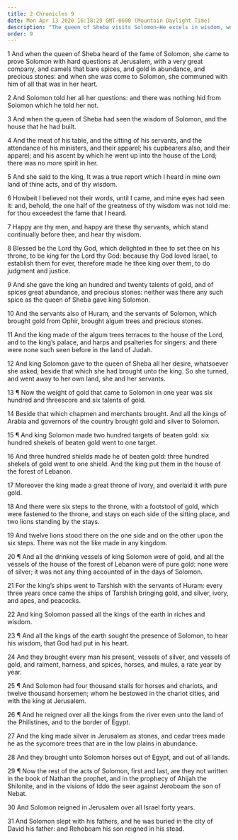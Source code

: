 ```yaml
---
title: 2 Chronicles 9
date: Mon Apr 13 2020 16:18:29 GMT-0600 (Mountain Daylight Time)
description: "The queen of Sheba visits Solomon—He excels in wisdom, wealth, and magnificence—After reigning forty years, Solomon dies, and Rehoboam becomes king."
order: 9
---
```


1 And when the queen of Sheba heard of the fame of Solomon, she came to prove Solomon with hard questions at Jerusalem, with a very great company, and camels that bare spices, and gold in abundance, and precious stones: and when she was come to Solomon, she communed with him of all that was in her heart.

2 And Solomon told her all her questions: and there was nothing hid from Solomon which he told her not.

3 And when the queen of Sheba had seen the wisdom of Solomon, and the house that he had built.

4 And the meat of his table, and the sitting of his servants, and the attendance of his ministers, and their apparel; his cupbearers also, and their apparel; and his ascent by which he went up into the house of the Lord; there was no more spirit in her.

5 And she said to the king, It was a true report which I heard in mine own land of thine acts, and of thy wisdom.

6 Howbeit I believed not their words, until I came, and mine eyes had seen it: and, behold, the one half of the greatness of thy wisdom was not told me: for thou exceedest the fame that I heard.

7 Happy are thy men, and happy are these thy servants, which stand continually before thee, and hear thy wisdom.

8 Blessed be the Lord thy God, which delighted in thee to set thee on his throne, to be king for the Lord thy God: because thy God loved Israel, to establish them for ever, therefore made he thee king over them, to do judgment and justice.

9 And she gave the king an hundred and twenty talents of gold, and of spices great abundance, and precious stones: neither was there any such spice as the queen of Sheba gave king Solomon.

10 And the servants also of Huram, and the servants of Solomon, which brought gold from Ophir, brought algum trees and precious stones.

11 And the king made of the algum trees terraces to the house of the Lord, and to the king’s palace, and harps and psalteries for singers: and there were none such seen before in the land of Judah.

12 And king Solomon gave to the queen of Sheba all her desire, whatsoever she asked, beside that which she had brought unto the king. So she turned, and went away to her own land, she and her servants.

13 ¶ Now the weight of gold that came to Solomon in one year was six hundred and threescore and six talents of gold.

14 Beside that which chapmen and merchants brought. And all the kings of Arabia and governors of the country brought gold and silver to Solomon.

15 ¶ And king Solomon made two hundred targets of beaten gold: six hundred shekels of beaten gold went to one target.

16 And three hundred shields made he of beaten gold: three hundred shekels of gold went to one shield. And the king put them in the house of the forest of Lebanon.

17 Moreover the king made a great throne of ivory, and overlaid it with pure gold.

18 And there were six steps to the throne, with a footstool of gold, which were fastened to the throne, and stays on each side of the sitting place, and two lions standing by the stays.

19 And twelve lions stood there on the one side and on the other upon the six steps. There was not the like made in any kingdom.

20 ¶ And all the drinking vessels of king Solomon were of gold, and all the vessels of the house of the forest of Lebanon were of pure gold: none were of silver; it was not any thing accounted of in the days of Solomon.

21 For the king’s ships went to Tarshish with the servants of Huram: every three years once came the ships of Tarshish bringing gold, and silver, ivory, and apes, and peacocks.

22 And king Solomon passed all the kings of the earth in riches and wisdom.

23 ¶ And all the kings of the earth sought the presence of Solomon, to hear his wisdom, that God had put in his heart.

24 And they brought every man his present, vessels of silver, and vessels of gold, and raiment, harness, and spices, horses, and mules, a rate year by year.

25 ¶ And Solomon had four thousand stalls for horses and chariots, and twelve thousand horsemen; whom he bestowed in the chariot cities, and with the king at Jerusalem.

26 ¶ And he reigned over all the kings from the river even unto the land of the Philistines, and to the border of Egypt.

27 And the king made silver in Jerusalem as stones, and cedar trees made he as the sycomore trees that are in the low plains in abundance.

28 And they brought unto Solomon horses out of Egypt, and out of all lands.

29 ¶ Now the rest of the acts of Solomon, first and last, are they not written in the book of Nathan the prophet, and in the prophecy of Ahijah the Shilonite, and in the visions of Iddo the seer against Jeroboam the son of Nebat.

30 And Solomon reigned in Jerusalem over all Israel forty years.

31 And Solomon slept with his fathers, and he was buried in the city of David his father: and Rehoboam his son reigned in his stead.
